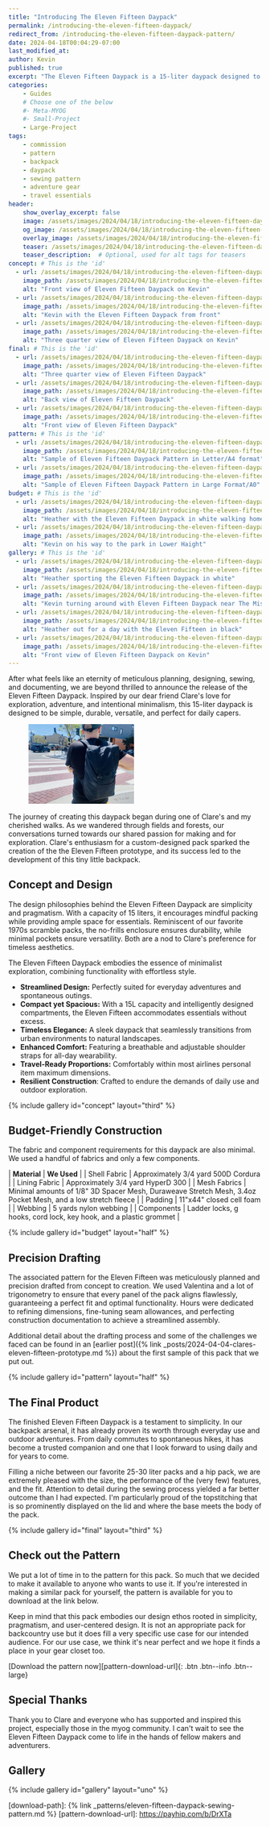 ```yaml
---
title: "Introducing The Eleven Fifteen Daypack"
permalink: /introducing-the-eleven-fifteen-daypack/
redirect_from: /introducing-the-eleven-fifteen-daypack-pattern/
date: 2024-04-18T00:04:29-07:00
last_modified_at: 
author: Kevin
published: true
excerpt: "The Eleven Fifteen Daypack is a 15-liter daypack designed to be simple, durable, versatile, and perfect for your daily escapades." 	# For OG, not displayed on page
categories:
    - Guides
    # Choose one of the below
    #- Meta-MYOG
    #- Small-Project
    - Large-Project 
tags:
    - commission
    - pattern
    - backpack
    - daypack
    - sewing pattern
    - adventure gear
    - travel essentials
header:
    show_overlay_excerpt: false
    image: /assets/images/2024/04/18/introducing-the-eleven-fifteen-daypack/header.jpg            # Twitter (use 'overlay_image')
    og_image: /assets/images/2024/04/18/introducing-the-eleven-fifteen-daypack/header-og.jpg
    overlay_image: /assets/images/2024/04/18/introducing-the-eleven-fifteen-daypack/header.jpg    # Article header at 2048x1024
    teaser: /assets/images/2024/04/18/introducing-the-eleven-fifteen-daypack/header-th.jpg  # Shrink image to 575x288
    teaser_description:  # Optional, used for alt tags for teasers
concept: # This is the 'id'
  - url: /assets/images/2024/04/18/introducing-the-eleven-fifteen-daypack/concept-01.jpg
    image_path: /assets/images/2024/04/18/introducing-the-eleven-fifteen-daypack/th-concept-01.jpg
    alt: "Front view of Eleven Fifteen Daypack on Kevin"
  - url: /assets/images/2024/04/18/introducing-the-eleven-fifteen-daypack/concept-02.jpg
    image_path: /assets/images/2024/04/18/introducing-the-eleven-fifteen-daypack/th-concept-02.jpg
    alt: "Kevin with the Eleven Fifteen Daypack from front"
  - url: /assets/images/2024/04/18/introducing-the-eleven-fifteen-daypack/concept-03.jpg
    image_path: /assets/images/2024/04/18/introducing-the-eleven-fifteen-daypack/th-concept-03.jpg
    alt: "Three quarter view of Eleven Fifteen Daypack on Kevin"
final: # This is the 'id'
  - url: /assets/images/2024/04/18/introducing-the-eleven-fifteen-daypack/final-01.jpg
    image_path: /assets/images/2024/04/18/introducing-the-eleven-fifteen-daypack/th-final-01.jpg
    alt: "Three quarter view of Eleven Fifteen Daypack"
  - url: /assets/images/2024/04/18/introducing-the-eleven-fifteen-daypack/final-02.jpg
    image_path: /assets/images/2024/04/18/introducing-the-eleven-fifteen-daypack/th-final-02.jpg
    alt: "Back view of Eleven Fifteen Daypack"
  - url: /assets/images/2024/04/18/introducing-the-eleven-fifteen-daypack/final-03.jpg
    image_path: /assets/images/2024/04/18/introducing-the-eleven-fifteen-daypack/th-final-03.jpg
    alt: "Front view of Eleven Fifteen Daypack"
pattern: # This is the 'id'
  - url: /assets/images/2024/04/18/introducing-the-eleven-fifteen-daypack/pattern-02.jpg
    image_path: /assets/images/2024/04/18/introducing-the-eleven-fifteen-daypack/th-pattern-02.jpg
    alt: "Sample of Eleven Fifteen Daypack Pattern in Letter/A4 format"
  - url: /assets/images/2024/04/18/introducing-the-eleven-fifteen-daypack/pattern-03.jpg
    image_path: /assets/images/2024/04/18/introducing-the-eleven-fifteen-daypack/th-pattern-03.jpg
    alt: "Sample of Eleven Fifteen Daypack Pattern in Large Format/A0"
budget: # This is the 'id'
  - url: /assets/images/2024/04/18/introducing-the-eleven-fifteen-daypack/budget-01.jpg
    image_path: /assets/images/2024/04/18/introducing-the-eleven-fifteen-daypack/th-budget-01.jpg
    alt: "Heather with the Eleven Fifteen Daypack in white walking home from work"
  - url: /assets/images/2024/04/18/introducing-the-eleven-fifteen-daypack/budget-02.jpg
    image_path: /assets/images/2024/04/18/introducing-the-eleven-fifteen-daypack/th-budget-02.jpg
    alt: "Kevin on his way to the park in Lower Haight"
gallery: # This is the 'id'
  - url: /assets/images/2024/04/18/introducing-the-eleven-fifteen-daypack/gallery-01.jpg
    image_path: /assets/images/2024/04/18/introducing-the-eleven-fifteen-daypack/th-gallery-01.jpg
    alt: "Heather sporting the Eleven Fifteen Daypack in white"
  - url: /assets/images/2024/04/18/introducing-the-eleven-fifteen-daypack/gallery-02.jpg
    image_path: /assets/images/2024/04/18/introducing-the-eleven-fifteen-daypack/th-gallery-02.jpg
    alt: "Kevin turning around with Eleven Fifteen Daypack near The Mission"
  - url: /assets/images/2024/04/18/introducing-the-eleven-fifteen-daypack/gallery-03.jpg
    image_path: /assets/images/2024/04/18/introducing-the-eleven-fifteen-daypack/th-gallery-03.jpg
    alt: "Heather out for a day with the Eleven Fifteen in black"
  - url: /assets/images/2024/04/18/introducing-the-eleven-fifteen-daypack/gallery-04.jpg
    image_path: /assets/images/2024/04/18/introducing-the-eleven-fifteen-daypack/th-gallery-04.jpg
    alt: "Front view of Eleven Fifteen Daypack on Kevin"
---
```


After what feels like an eternity of meticulous planning, designing, sewing, and documenting, we are beyond thrilled to announce the release of the Eleven Fifteen Daypack. Inspired by our dear friend Clare's love for exploration, adventure, and intentional minimalism, this 15-liter daypack is designed to be simple, durable, versatile, and perfect for daily capers.

<figure style="width: 15em" class="align-right">
	<a href="/assets/images/2024/04/18/introducing-the-eleven-fifteen-daypack/description-02.jpg"><img src="/assets/images/2024/04/18/introducing-the-eleven-fifteen-daypack/th-description-02.jpg" alt="Kevin using the Eleven Fifteen Daypack in black near the Castro in San Francisco"></a>
</figure>

The journey of creating this daypack began during one of Clare's and my cherished walks. As we wandered through fields and forests, our conversations turned towards our shared passion for making and for exploration. Clare's enthusiasm for a custom-designed pack sparked the creation of the the Eleven Fifteen prototype, and its success led to the development of this tiny little backpack.

## Concept and Design

The design philosophies behind the Eleven Fifteen Daypack are simplicity and pragmatism. With a capacity of 15 liters, it encourages mindful packing while providing ample space for essentials. Reminiscent of our favorite 1970s scramble packs, the no-frills enclosure ensures durability, while minimal pockets ensure versatility. Both are a nod to Clare's preference for timeless aesthetics.

The Eleven Fifteen Daypack embodies the essence of minimalist exploration, combining functionality with effortless style.

- **Streamlined Design:** Perfectly suited for everyday adventures and spontaneous outings.
- **Compact yet Spacious:** With a 15L capacity and intelligently designed compartments, the Eleven Fifteen accommodates essentials without excess.
- **Timeless Elegance:** A sleek daypack that seamlessly transitions from urban environments to natural landscapes.
- **Enhanced Comfort:** Featuring a breathable and adjustable shoulder straps for all-day wearability.
- **Travel-Ready Proportions:** Comfortably within most airlines personal item maximum dimensions.
- **Resilient Construction**: Crafted to endure the demands of daily use and outdoor exploration.

{% include gallery id="concept" layout="third" %}

## Budget-Friendly Construction

The fabric and component requirements for this daypack are also minimal. We used a handful of fabrics and only a few components.

| **Material** | **We Used** |
| Shell Fabric | Approximately 3/4 yard 500D Cordura |
| Lining Fabric | Approximately 3/4 yard HyperD 300 |
| Mesh Fabrics | Minimal amounts of 1/8" 3D Spacer Mesh, Duraweave Stretch Mesh, 3.4oz Pocket Mesh, and a low stretch fleece |
| Padding | 11"x44" closed cell foam |
| Webbing | 5 yards nylon webbing |
| Components | Ladder locks, g hooks, cord lock, key hook, and a plastic grommet |

{% include gallery id="budget" layout="half" %}

## Precision Drafting

The associated pattern for the Eleven Fifteen was meticulously planned and precision drafted from concept to creation. We used Valentina and a lot of trigonometry to ensure that every panel of the pack aligns flawlessly, guaranteeing a perfect fit and optimal functionality. Hours were dedicated to refining dimensions, fine-tuning seam allowances, and perfecting construction documentation to achieve a streamlined assembly.

Additional detail about the drafting process and some of the challenges we faced can be found in an [earlier post]({% link _posts/2024-04-04-clares-eleven-fifteen-prototype.md %}) about the first sample of this pack that we put out.

{% include gallery id="pattern" layout="half" %}

## The Final Product

The finished Eleven Fifteen Daypack is a testament to simplicity. In our backpack arsenal, it has already proven its worth through everyday use and outdoor adventures. From daily commutes to spontaneous hikes, it has become a trusted companion and one that I look forward to using daily and for years to come.

Filling a niche between our favorite 25-30 liter packs and a hip pack, we are extremely pleased with the size, the performance of the (very few) features, and the fit. Attention to detail during the sewing process yielded a far better outcome than I had expected. I'm particularly proud of the topstitching that is so prominently displayed on the lid and where the base meets the body of the pack.

{% include gallery id="final" layout="third" %}

## Check out the Pattern

We put a lot of time in to the pattern for this pack. So much that we decided to make it available to anyone who wants to use it. If you're interested in making a similar pack for yourself, the pattern is available for you to download at the link below.

Keep in mind that this pack embodies our design ethos rooted in simplicity, pragmatism, and user-centered design. It is not an appropriate pack for backcountry use but it does fill a very specific use case for our intended audience. For our use case, we think it's near perfect and we hope it finds a place in your gear closet too.

[Download the pattern now][pattern-download-url]{: .btn .btn--info .btn--large}

## Special Thanks

Thank you to Clare and everyone who has supported and inspired this project, especially those in the myog community. I can't wait to see the Eleven Fifteen Daypack come to life in the hands of fellow makers and adventurers.

## Gallery

{% include gallery id="gallery" layout="uno" %}

[download-path]: {% link _patterns/eleven-fifteen-daypack-sewing-pattern.md %}
[pattern-download-url]: https://payhip.com/b/DrXTa